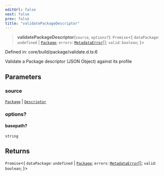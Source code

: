 ```yaml
---
editUrl: false
next: false
prev: false
title: "validatePackageDescriptor"
---
```


> **validatePackageDescriptor**(`source`, `options?`): `Promise`\<\{ `dataPackage`: `undefined` \| [`Package`](/reference/dpkit/package/); `errors`: [`MetadataError`](/reference/dpkit/metadataerror/)[]; `valid`: `boolean`; \}\>

Defined in: core/build/package/validate.d.ts:6

Validate a Package descriptor (JSON Object) against its profile

## Parameters

### source

[`Package`](/reference/dpkit/package/) | [`Descriptor`](/reference/dpkit/descriptor/)

### options?

#### basepath?

`string`

## Returns

`Promise`\<\{ `dataPackage`: `undefined` \| [`Package`](/reference/dpkit/package/); `errors`: [`MetadataError`](/reference/dpkit/metadataerror/)[]; `valid`: `boolean`; \}\>
